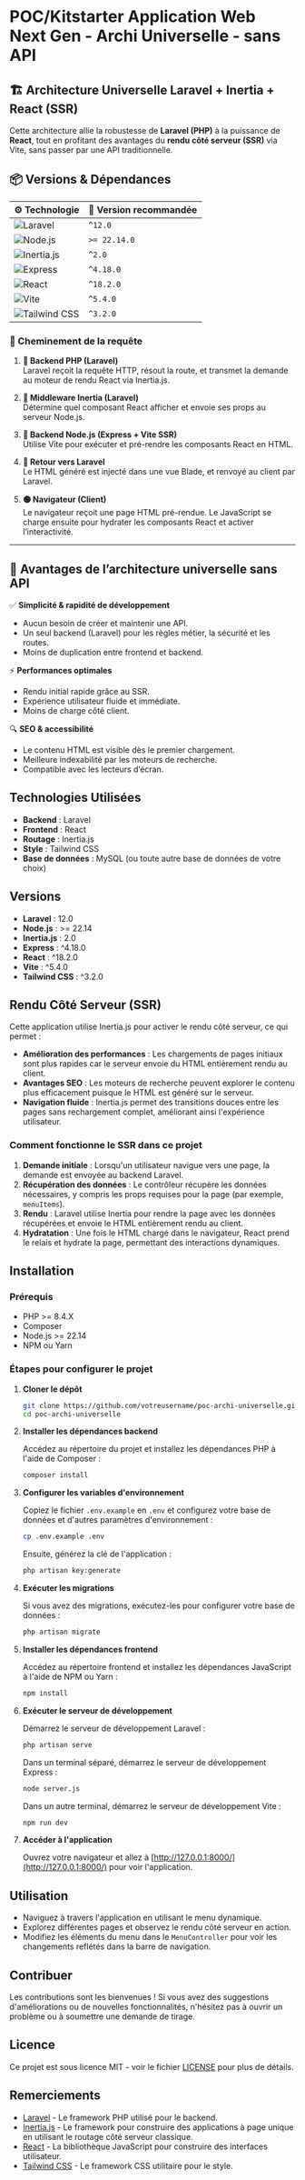 # POC/Kitstarter Application Web Next Gen - Archi Universelle - sans API

## 🏗️ Architecture Universelle Laravel + Inertia + React (SSR)

Cette architecture allie la robustesse de **Laravel (PHP)** à la puissance de **React**, tout en profitant des avantages du **rendu côté serveur (SSR)** via Vite, sans passer par une API traditionnelle.

## 📦 Versions & Dépendances

| ⚙️ Technologie     | 🔢 Version recommandée |
|--------------------|------------------------|
| ![Laravel](https://img.shields.io/badge/Laravel-12.0-red?logo=laravel&logoColor=white) | `^12.0` |
| ![Node.js](https://img.shields.io/badge/Node.js-%3E%3D22.14.0-339933?logo=node.js&logoColor=white) | `>= 22.14.0` |
| ![Inertia.js](https://img.shields.io/badge/Inertia.js-2.0-800080?logo=laravel&logoColor=white) | `^2.0` |
| ![Express](https://img.shields.io/badge/Express.js-4.18.0-black?logo=express&logoColor=white) | `^4.18.0` |
| ![React](https://img.shields.io/badge/React-18.2.0-61DAFB?logo=react&logoColor=black) | `^18.2.0` |
| ![Vite](https://img.shields.io/badge/Vite-5.4.0-646CFF?logo=vite&logoColor=white) | `^5.4.0` |
| ![Tailwind CSS](https://img.shields.io/badge/TailwindCSS-3.2.0-38B2AC?logo=tailwindcss&logoColor=white) | `^3.2.0` |


### 🔁 Cheminement de la requête

1. **🔹 Backend PHP (Laravel)**  
   Laravel reçoit la requête HTTP, résout la route, et transmet la demande au moteur de rendu React via Inertia.js.

2. **🔸 Middleware Inertia (Laravel)**  
   Détermine quel composant React afficher et envoie ses props au serveur Node.js.

3. **🔹 Backend Node.js (Express + Vite SSR)**  
   Utilise Vite pour exécuter et pré-rendre les composants React en HTML.

4. **🔸 Retour vers Laravel**  
   Le HTML généré est injecté dans une vue Blade, et renvoyé au client par Laravel.

5. **🟢 Navigateur (Client)**  
   Le navigateur reçoit une page HTML pré-rendue. Le JavaScript se charge ensuite pour hydrater les composants React et activer l’interactivité.

---

## 🚀 Avantages de l’architecture universelle **sans API**

✅ **Simplicité & rapidité de développement**
- Aucun besoin de créer et maintenir une API.
- Un seul backend (Laravel) pour les règles métier, la sécurité et les routes.
- Moins de duplication entre frontend et backend.

⚡ **Performances optimales**
- Rendu initial rapide grâce au SSR.
- Expérience utilisateur fluide et immédiate.
- Moins de charge côté client.

🔍 **SEO & accessibilité**
- Le contenu HTML est visible dès le premier chargement.
- Meilleure indexabilité par les moteurs de recherche.
- Compatible avec les lecteurs d’écran.


## Technologies Utilisées

- **Backend** : Laravel
- **Frontend** : React
- **Routage** : Inertia.js
- **Style** : Tailwind CSS
- **Base de données** : MySQL (ou toute autre base de données de votre choix)

## Versions

- **Laravel** : 12.0
- **Node.js** : >= 22.14
- **Inertia.js** : 2.0
- **Express** : ^4.18.0
- **React** : ^18.2.0
- **Vite** : ^5.4.0
- **Tailwind CSS** : ^3.2.0

## Rendu Côté Serveur (SSR)

Cette application utilise Inertia.js pour activer le rendu côté serveur, ce qui permet :

- **Amélioration des performances** : Les chargements de pages initiaux sont plus rapides car le serveur envoie du HTML entièrement rendu au client.
- **Avantages SEO** : Les moteurs de recherche peuvent explorer le contenu plus efficacement puisque le HTML est généré sur le serveur.
- **Navigation fluide** : Inertia.js permet des transitions douces entre les pages sans rechargement complet, améliorant ainsi l'expérience utilisateur.

### Comment fonctionne le SSR dans ce projet

1. **Demande initiale** : Lorsqu'un utilisateur navigue vers une page, la demande est envoyée au backend Laravel.
2. **Récupération des données** : Le contrôleur récupère les données nécessaires, y compris les props requises pour la page (par exemple, `menuItems`).
3. **Rendu** : Laravel utilise Inertia pour rendre la page avec les données récupérées et envoie le HTML entièrement rendu au client.
4. **Hydratation** : Une fois le HTML chargé dans le navigateur, React prend le relais et hydrate la page, permettant des interactions dynamiques.

## Installation

### Prérequis

- PHP >= 8.4.X
- Composer
- Node.js >= 22.14
- NPM ou Yarn

### Étapes pour configurer le projet

1. **Cloner le dépôt**

   ```bash
   git clone https://github.com/votreusername/poc-archi-universelle.git
   cd poc-archi-universelle
   ```

2. **Installer les dépendances backend**

   Accédez au répertoire du projet et installez les dépendances PHP à l'aide de Composer :

   ```bash
   composer install
   ```

3. **Configurer les variables d'environnement**

   Copiez le fichier `.env.example` en `.env` et configurez votre base de données et d'autres paramètres d'environnement :

   ```bash
   cp .env.example .env
   ```

   Ensuite, générez la clé de l'application :

   ```bash
   php artisan key:generate
   ```

4. **Exécuter les migrations**

   Si vous avez des migrations, exécutez-les pour configurer votre base de données :

   ```bash
   php artisan migrate
   ```

5. **Installer les dépendances frontend**

   Accédez au répertoire frontend et installez les dépendances JavaScript à l'aide de NPM ou Yarn :

   ```bash
   npm install
   ```

6. **Exécuter le serveur de développement**

   Démarrez le serveur de développement Laravel :

   ```bash
   php artisan serve
   ```

   Dans un terminal séparé, démarrez le serveur de développement Express :

   ```bash
   node server.js
   ```

   Dans un autre terminal, démarrez le serveur de développement Vite :

   ```bash
   npm run dev

7. **Accéder à l'application**

   Ouvrez votre navigateur et allez à [http://127.0.0.1:8000/](http://127.0.0.1:8000/) pour voir l'application.

## Utilisation

- Naviguez à travers l'application en utilisant le menu dynamique.
- Explorez différentes pages et observez le rendu côté serveur en action.
- Modifiez les éléments du menu dans le `MenuController` pour voir les changements reflétés dans la barre de navigation.

## Contribuer

Les contributions sont les bienvenues ! Si vous avez des suggestions d'améliorations ou de nouvelles fonctionnalités, n'hésitez pas à ouvrir un problème ou à soumettre une demande de tirage.

## Licence

Ce projet est sous licence MIT - voir le fichier [LICENSE](LICENSE) pour plus de détails.

## Remerciements

- [Laravel](https://laravel.com/) - Le framework PHP utilisé pour le backend.
- [Inertia.js](https://inertiajs.com/) - Le framework pour construire des applications à page unique en utilisant le routage côté serveur classique.
- [React](https://reactjs.org/) - La bibliothèque JavaScript pour construire des interfaces utilisateur.
- [Tailwind CSS](https://tailwindcss.com/) - Le framework CSS utilitaire pour le style.
